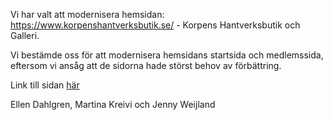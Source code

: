 Vi har valt att modernisera hemsidan: https://www.korpenshantverksbutik.se/ - Korpens Hantverksbutik och Galleri.

Vi bestämde oss för att modernisera hemsidans startsida och medlemssida, eftersom vi ansåg att de sidorna hade störst behov av förbättring.

Link till sidan [här](https://ellensofia.github.io/Korpen/)

Ellen Dahlgren, Martina Kreivi och Jenny Weijland